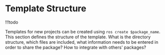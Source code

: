# Template Structure

!!!todo

Templates for new projects can be created using `ros create $package_name`. This section defines the structure of the template. What is the directory structure, which files are included, what information needs to be entered in order to share the package? How to integrate with others' packages?